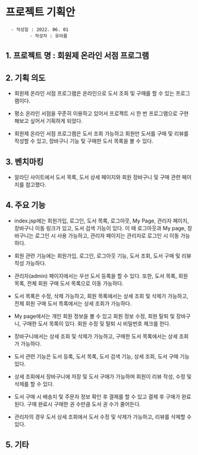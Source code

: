 # 프로젝트 기획안

      - 작성일 : 2022. 06. 01
             - 작성자 : 유아름

## 1. 프로젝트 명 : 회원제 온라인 서점 프로그램 
## 2. 기획 의도 

- 회원제 온라인 서점 프로그램은 온라인으로 도서 조회 및 구매를 할 수 있는 프로그램이다.

- 평소 온라인 서점을 꾸준히 이용하고 있어서 프로젝트 시 한 번 프로그램으로 구현해보고 싶어서 기획하게 되었다.
 
- 회원제 온라인 서점 프로그램은 도서 조회 가능하고 회원만 도서를 구매 및 리뷰를 작성할 수 있고, 장바구니 기능 및 구매한 도서 목록을 볼 수 있다.

## 3. 벤치마킹 

- 알라딘 사이트에서 도서 목록, 도서 상세 페이지와 회원 장바구니 및 구매 관련 페이지를 참고했다. 

## 4. 주요 기능 

- index.jsp에는 회원가입, 로그인, 도서 목록, 로그아웃, My Page, 관리자 페이지, 장바구니 이동 링크가 있고, 도서 검색 기능이 있다. 이 때 로그아웃과 My page, 장바구니는 로그인 시 사용 가능하고, 관리자 페이지는 관리자로 로그인 시 이동 가능하다.

- 회원 관련 기능에는 회원가입, 로그인, 로그아웃 기능, 도서 조회, 도서 구매 및 리뷰 작성 가능하다.

- 관리자(admin) 페이지에서는 우선 도서 등록을 할 수 있다. 또한, 도서 목록, 회원 목록, 전체 회원 구매 도서 목록으로 이동 가능하다.

- 도서 목록은 수정, 삭제 가능하고, 회원 목록에서는 상세 조회 및 삭제가 가능하고, 전체 회원 구매 도서 목록에서는 상세 조회가 가능하다.

- My page에서는 개인 회원 정보을 볼 수 있고 회원 정보 수정, 회원 탈퇴 및 장바구니, 구매한 도서 목록이 있다. 회원 수정 및 탈퇴 시 비밀번호 체크를 한다. 

- 장바구니에서는 상세 조회 및 삭제가 가능하고, 구매한 도서 목록에서는 상세 조회가 가능하다.
 
- 도서 관련 기능은 도서 등록, 도서 목록, 도서 검색 기능, 상세 조회, 도서 구매 기능 있다.

- 상세 조회에서 장바구니에 저장 및 도서 구매가 가능하며 회원이 리뷰 작성, 수정 및 삭제를 할 수 있다. 

- 도서 구매 시 배송지 및 주문자 정보 확인 후 결제를 할 수 있고 결제 후 구매가 완료된다. 구매 완료시 구매한 권 수만큼 도서 권 수가 줄어든다.

- 관리자의 경우 도서 상세 조회에서 도서 수정 및 삭제가 가능하고, 리뷰를 삭제할 수 있다.

## 5. 기타 
